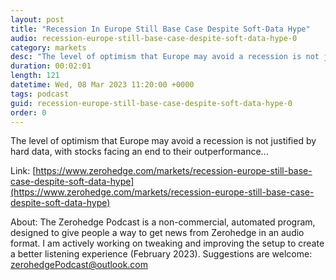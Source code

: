 ```yaml
---
layout: post
title: "Recession In Europe Still Base Case Despite Soft-Data Hype"
audio: recession-europe-still-base-case-despite-soft-data-hype-0
category: markets
desc: "The level of optimism that Europe may avoid a recession is not justified by hard data, with stocks facing an end to their outperformance..."
duration: 00:02:01
length: 121
datetime: Wed, 08 Mar 2023 11:20:00 +0000
tags: podcast
guid: recession-europe-still-base-case-despite-soft-data-hype-0
order: 0
---
```

The level of optimism that Europe may avoid a recession is not justified by hard data, with stocks facing an end to their outperformance...

Link: [https://www.zerohedge.com/markets/recession-europe-still-base-case-despite-soft-data-hype](https://www.zerohedge.com/markets/recession-europe-still-base-case-despite-soft-data-hype)

About: The Zerohedge Podcast is a non-commercial, automated program, designed to give people a way to get news from Zerohedge in an audio format.  I am actively working on tweaking and improving the setup to create a better listening experience (February 2023).  Suggestions are welcome: [zerohedgePodcast@outlook.com](mailto:zerohedgePodcast@outlook.com)